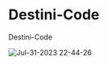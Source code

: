 # Destini-Code
Destini-Code

![Jul-31-2023 22-44-26](https://github.com/DanilaBolshakov1999/Destini-Storyboard/assets/47753945/0f9bc14e-91e7-4fba-b4aa-d7c50082721c)
